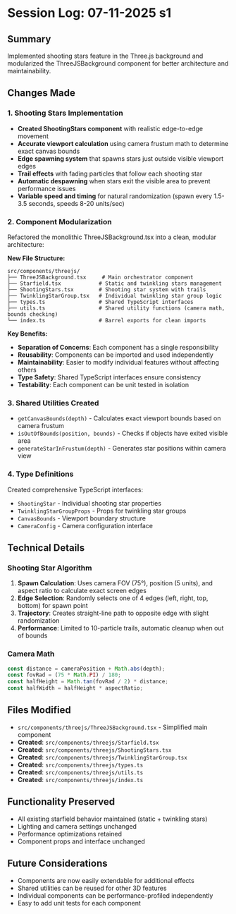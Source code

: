 # Session Log: 07-11-2025 s1

## Summary
Implemented shooting stars feature in the Three.js background and modularized the ThreeJSBackground component for better architecture and maintainability.

## Changes Made

### 1. Shooting Stars Implementation
- **Created ShootingStars component** with realistic edge-to-edge movement
- **Accurate viewport calculation** using camera frustum math to determine exact canvas bounds
- **Edge spawning system** that spawns stars just outside visible viewport edges
- **Trail effects** with fading particles that follow each shooting star
- **Automatic despawning** when stars exit the visible area to prevent performance issues
- **Variable speed and timing** for natural randomization (spawn every 1.5-3.5 seconds, speeds 8-20 units/sec)

### 2. Component Modularization
Refactored the monolithic ThreeJSBackground.tsx into a clean, modular architecture:

**New File Structure:**
```
src/components/threejs/
├── ThreeJSBackground.tsx     # Main orchestrator component
├── Starfield.tsx            # Static and twinkling stars management
├── ShootingStars.tsx        # Shooting star system with trails
├── TwinklingStarGroup.tsx   # Individual twinkling star group logic
├── types.ts                 # Shared TypeScript interfaces
├── utils.ts                 # Shared utility functions (camera math, bounds checking)
└── index.ts                 # Barrel exports for clean imports
```

**Key Benefits:**
- **Separation of Concerns**: Each component has a single responsibility
- **Reusability**: Components can be imported and used independently
- **Maintainability**: Easier to modify individual features without affecting others
- **Type Safety**: Shared TypeScript interfaces ensure consistency
- **Testability**: Each component can be unit tested in isolation

### 3. Shared Utilities Created
- `getCanvasBounds(depth)` - Calculates exact viewport bounds based on camera frustum
- `isOutOfBounds(position, bounds)` - Checks if objects have exited visible area
- `generateStarInFrustum(depth)` - Generates star positions within camera view

### 4. Type Definitions
Created comprehensive TypeScript interfaces:
- `ShootingStar` - Individual shooting star properties
- `TwinklingStarGroupProps` - Props for twinkling star groups
- `CanvasBounds` - Viewport boundary structure
- `CameraConfig` - Camera configuration interface

## Technical Details

### Shooting Star Algorithm
1. **Spawn Calculation**: Uses camera FOV (75°), position (5 units), and aspect ratio to calculate exact screen edges
2. **Edge Selection**: Randomly selects one of 4 edges (left, right, top, bottom) for spawn point
3. **Trajectory**: Creates straight-line path to opposite edge with slight randomization
4. **Performance**: Limited to 10-particle trails, automatic cleanup when out of bounds

### Camera Math
```typescript
const distance = cameraPosition + Math.abs(depth);
const fovRad = (75 * Math.PI) / 180;
const halfHeight = Math.tan(fovRad / 2) * distance;
const halfWidth = halfHeight * aspectRatio;
```

## Files Modified
- `src/components/threejs/ThreeJSBackground.tsx` - Simplified main component
- **Created**: `src/components/threejs/Starfield.tsx`
- **Created**: `src/components/threejs/ShootingStars.tsx` 
- **Created**: `src/components/threejs/TwinklingStarGroup.tsx`
- **Created**: `src/components/threejs/types.ts`
- **Created**: `src/components/threejs/utils.ts`
- **Created**: `src/components/threejs/index.ts`

## Functionality Preserved
- All existing starfield behavior maintained (static + twinkling stars)
- Lighting and camera settings unchanged
- Performance optimizations retained
- Component props and interface unchanged

## Future Considerations
- Components are now easily extendable for additional effects
- Shared utilities can be reused for other 3D features
- Individual components can be performance-profiled independently
- Easy to add unit tests for each component